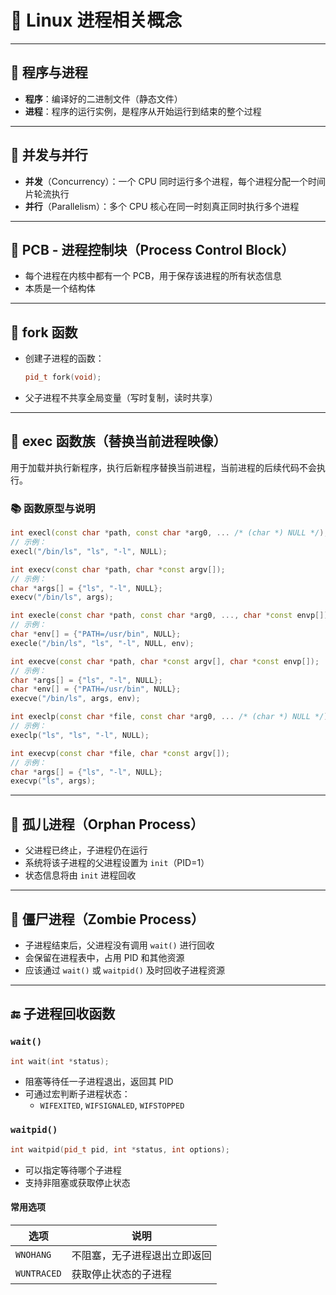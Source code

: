 # 📘 Linux 进程相关概念

---

## 📄 程序与进程

- **程序**：编译好的二进制文件（静态文件）
- **进程**：程序的运行实例，是程序从开始运行到结束的整个过程

---

## 🔁 并发与并行

- **并发**（Concurrency）：一个 CPU 同时运行多个进程，每个进程分配一个时间片轮流执行
- **并行**（Parallelism）：多个 CPU 核心在同一时刻真正同时执行多个进程

---

## 🧱 PCB - 进程控制块（Process Control Block）

- 每个进程在内核中都有一个 PCB，用于保存该进程的所有状态信息
- 本质是一个结构体

---

## 👶 fork 函数

- 创建子进程的函数：

  ```cpp
  pid_t fork(void);
  ```

- 父子进程不共享全局变量（写时复制，读时共享）

---

## 🚀 exec 函数族（替换当前进程映像）

用于加载并执行新程序，执行后新程序替换当前进程，当前进程的后续代码不会执行。

### 📚 函数原型与说明

```cpp
int execl(const char *path, const char *arg0, ... /* (char *) NULL */);
// 示例：
execl("/bin/ls", "ls", "-l", NULL);
```

```cpp
int execv(const char *path, char *const argv[]);
// 示例：
char *args[] = {"ls", "-l", NULL};
execv("/bin/ls", args);
```

```cpp
int execle(const char *path, const char *arg0, ..., char *const envp[]);
// 示例：
char *env[] = {"PATH=/usr/bin", NULL};
execle("/bin/ls", "ls", "-l", NULL, env);
```

```cpp
int execve(const char *path, char *const argv[], char *const envp[]);
// 示例：
char *args[] = {"ls", "-l", NULL};
char *env[] = {"PATH=/usr/bin", NULL};
execve("/bin/ls", args, env);
```

```cpp
int execlp(const char *file, const char *arg0, ... /* (char *) NULL */);
// 示例：
execlp("ls", "ls", "-l", NULL);
```

```cpp
int execvp(const char *file, char *const argv[]);
// 示例：
char *args[] = {"ls", "-l", NULL};
execvp("ls", args);
```

---

## 👻 孤儿进程（Orphan Process）

- 父进程已终止，子进程仍在运行
- 系统将该子进程的父进程设置为 `init`（PID=1）
- 状态信息将由 `init` 进程回收

---

## 🧟 僵尸进程（Zombie Process）

- 子进程结束后，父进程没有调用 `wait()` 进行回收
- 会保留在进程表中，占用 PID 和其他资源
- 应该通过 `wait()` 或 `waitpid()` 及时回收子进程资源

---

## 🔚 子进程回收函数

### `wait()`

```cpp
int wait(int *status);
```

- 阻塞等待任一子进程退出，返回其 PID
- 可通过宏判断子进程状态：
  - `WIFEXITED`, `WIFSIGNALED`, `WIFSTOPPED`

### `waitpid()`

```cpp
int waitpid(pid_t pid, int *status, int options);
```

- 可以指定等待哪个子进程
- 支持非阻塞或获取停止状态

#### 常用选项

| 选项        | 说明                   |
|-------------|------------------------|
| `WNOHANG`   | 不阻塞，无子进程退出立即返回 |
| `WUNTRACED` | 获取停止状态的子进程       |

